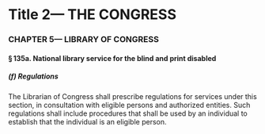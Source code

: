 
# Title 2— THE CONGRESS
### CHAPTER 5— LIBRARY OF CONGRESS
#### § 135a. National library service for the blind and print disabled
##### (f) Regulations

The Librarian of Congress shall prescribe regulations for services under this section, in consultation with eligible persons and authorized entities. Such regulations shall include procedures that shall be used by an individual to establish that the individual is an eligible person.

